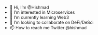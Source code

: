 - 👋 Hi, I’m @Hishmad
- 👀 I’m interested in Microservices 
- 🌱 I’m currently learning Web3
- 💞️ I’m looking to collaborate on DeFi/DeSci
- 📫 How to reach me Twitter @hishmad

<!---
Hishmad/Hishmad is a ✨ special ✨ repository because its `README.md` (this file) appears on your GitHub profile.
You can click the Preview link to take a look at your changes.
--->
